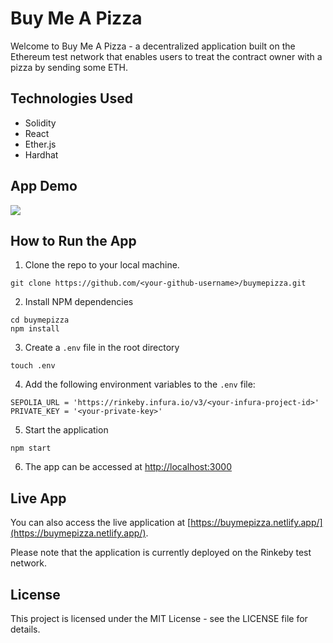 

# Buy Me A Pizza

Welcome to Buy Me A Pizza - a decentralized application built on the Ethereum test network that enables users to treat the contract owner with a pizza by sending some ETH.

## Technologies Used
- Solidity
- React
- Ether.js
- Hardhat

## App Demo
![](https://github.com/soammohanty/BuyMeAPizza/blob/main/AppDemo.gif)

## How to Run the App

1. Clone the repo to your local machine.
```
git clone https://github.com/<your-github-username>/buymepizza.git
```
2. Install NPM dependencies
```
cd buymepizza
npm install
```
3. Create a `.env` file in the root directory
```
touch .env
```
4. Add the following environment variables to the `.env` file:
```
SEPOLIA_URL = 'https://rinkeby.infura.io/v3/<your-infura-project-id>'
PRIVATE_KEY = '<your-private-key>'
```
5. Start the application
```
npm start
```
6. The app can be accessed at [http://localhost:3000](http://localhost:3000)

## Live App

You can also access the live application at [https://buymepizza.netlify.app/](https://buymepizza.netlify.app/). 

Please note that the application is currently deployed on the Rinkeby test network. 

## License

This project is licensed under the MIT License - see the LICENSE file for details.
